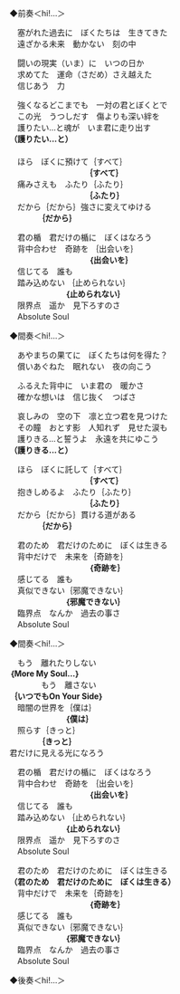◆前奏＜hi!…＞

　塞がれた過去に　ぼくたちは　生きてきた  
　遠ざかる未来　動かない　刻の中

　闘いの現実（いま）に　いつの日か  
　求めてた　運命（さだめ）さえ越えた  
　信じあう　力

　強くなるどこまでも　一対の君とぼくとで  
　この光　うつしだす　傷よりも深い絆を  
　護りたい...と魂が　いま君に走り出す  
**（護りたい...と）**  
　          
　ほら　ぼくに預けて｛すべて｝  
　　　　　　　　　　**｛すべて｝**  
　痛みさえも　ふたり｛ふたり｝  
　　　　　　　　　　**｛ふたり｝**  
　だから｛だから｝強さに変えてゆける  
　　　　**｛だから｝**

　君の楯　君だけの楯に　ぼくはなろう  
　背中合わせ　奇跡を ｛出会いを｝  
　　　　　　　　　　**｛出会いを｝**  
　信じてる　誰も  
　踏み込めない ｛止められない｝  
　　　　　　　**｛止められない｝**  
　限界点　遥か　見下ろすのさ  
　Absolute Soul

◆間奏＜hi!…＞

　あやまちの果てに　ぼくたちは何を得た？  
　償いあぐねた　眠れない　夜の向こう

　ふるえた背中に　いま君の　暖かさ  
　確かな想いは　信じ抜く　つばさ  

　哀しみの　空の下　凛と立つ君を見つけた  
　その瞳　おとす影　人知れず　見せた涙も  
　護りきる...と誓うよ　永遠を共にゆこう  
**（護りきる...と）** 

　ほら　ぼくに託して｛すべて｝  
　　　　　　　　　　**｛すべて｝**  
　抱きしめるよ　ふたり｛ふたり｝  
　　　　　　　　　　**｛ふたり｝**  
　だから｛だから｝貫ける道がある  
　　　　**｛だから｝**


　君のため　君だけのために　ぼくは生きる  
　背中だけで　未来を｛奇跡を｝  
　　　　　　　　　　**｛奇跡を｝**  
　感じてる　誰も  
　真似できない｛邪魔できない｝  
　　　　　　　**｛邪魔できない｝**  
　臨界点　なんか　過去の事さ  
　Absolute Soul  

◆間奏＜hi!…＞

　もう　離れたりしない  
**｛More My Soul...｝**  
　　　　もう　離さない  
**｛いつでもOn Your Side｝**  
　暗闇の世界を｛僕は｝  
　　　　　　　**｛僕は｝**  
　照らす｛きっと｝  
　　　　**｛きっと｝**  
 君だけに見える光になろう  

　君の楯　君だけの楯に　ぼくはなろう  
　背中合わせ　奇跡を ｛出会いを｝  
　　　　　　　　　　**｛出会いを｝**  
　信じてる　誰も  
　踏み込めない ｛止められない｝  
　　　　　　　**｛止められない｝**  
　限界点　遥か　見下ろすのさ  
　Absolute Soul

　君のため　君だけのために　ぼくは生きる  
**（君のため　君だけのために　ぼくは生きる）**  
　背中だけで　未来を｛奇跡を｝  
　　　　　　　　　　**｛奇跡を｝**  
　感じてる　誰も  
　真似できない｛邪魔できない｝  
　　　　　　　**｛邪魔できない｝**  
　臨界点　なんか　過去の事さ  
　Absolute Soul  

◆後奏＜hi!…＞
